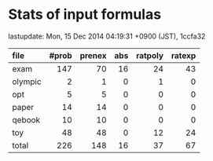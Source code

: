 
# Stats of input formulas

lastupdate: Mon, 15 Dec 2014 04:19:31 +0900 (JST), 1ccfa32

|file| #prob | prenex | abs | ratpoly | ratexp|
|:--|--:|--:|--:|--:|--:|
| exam |  147  |  70  |  16  |  24  |  43  |
| olympic |  2  |  1  |  0  |  1  |  0  |
| opt |  5 | 5 | 0 | 0 | 0 |
| paper | 14 | 14 | 0 | 0 | 0 |
| qebook | 10 | 10 | 0 | 0 | 0 |
| toy | 48 | 48 | 0 | 12 | 24 |
|total | 226 | 148 | 16 | 37 | 67 |
